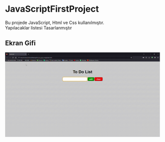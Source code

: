  
 <h1> JavaScriptFirstProject </h1>

 Bu projede JavaScript, Html ve Css kullanılmıştır.</br> Yapılacaklar listesi Tasarlanmıştır

 <h2> Ekran Gifi</h2>

![](JavaScript.gif)